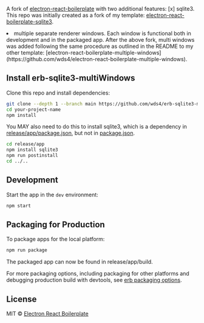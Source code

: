 A fork of [electron-react-boilerplate](https://github.com/electron-react-boilerplate/electron-react-boilerplate) with two additional features:
[x] sqlite3. This repo was initially created as a fork of my template: [electron-react-boilerplate-sqlite3](https://github.com/wds4/electron-react-boilerplate-sqlite3).
<li>multiple separate renderer windows. Each window is functional both in development and in the packaged app. After the above fork, multi windows was added following the same procedure as outlined in the README to my other template: [electron-react-boilerplate-multiple-windows](https://github.com/wds4/electron-react-boilerplate-multiple-windows).</li>

## Install erb-sqlite3-multiWindows

Clone this repo and install dependencies:

```bash
git clone --depth 1 --branch main https://github.com/wds4/erb-sqlite3-multiWindows.git your-project-name
cd your-project-name
npm install
```

You MAY also need to do this to install sqlite3, which is a dependency in [release/app/package.json](https://github.com/wds4/electron-react-boilerplate-sqlite3/blob/main/release/app/package.json), but not in [package.json](https://github.com/wds4/electron-react-boilerplate-sqlite3/blob/main/package.json).

```bash
cd release/app
npm install sqlite3
npm run postinstall
cd ../..
```

## Development

Start the app in the `dev` environment:

```bash
npm start
```

## Packaging for Production

To package apps for the local platform:

```bash
npm run package
```

The packaged app can now be found in release/app/build.

For more packaging options, including packaging for other platforms and debugging production build with devtools, see [erb packaging options](https://electron-react-boilerplate.js.org/docs/packaging).

## License

MIT © [Electron React Boilerplate](https://github.com/electron-react-boilerplate)
